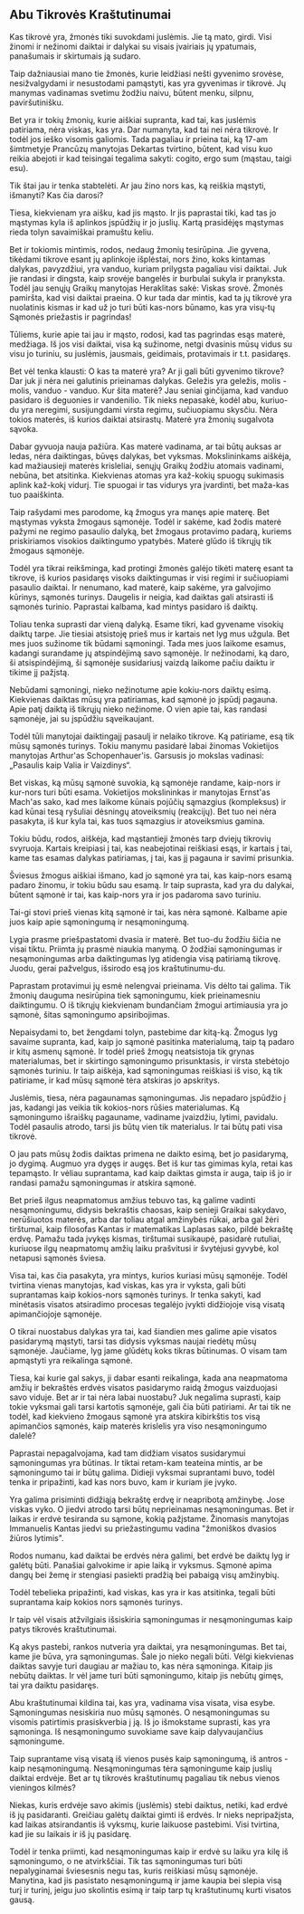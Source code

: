 ## Abu Tikrovės Kraštutinumai

Kas tikrovė yra, žmonės tiki suvokdami juslėmis. Jie tą mato, girdi. Visi žinomi ir nežinomi daiktai ir dalykai su visais įvairiais jų ypatumais, panašumais ir skirtumais ją sudaro.

Taip dažniausiai mano tie žmonės, kurie leidžiasi nešti gyvenimo srovėse, nesižvalgydami ir nesustodami pamąstyti, kas yra gyvenimas ir tikrovė. Jų manymas vadinamas svetimu žodžiu naivu, būtent menku, silpnu, paviršutinišku.

Bet yra ir tokių žmonių, kurie aiškiai supranta, kad tai, kas juslėmis patiriama, nėra viskas, kas yra. Dar numanyta, kad tai nei nėra tikrovė. Ir todėl jos ieško visomis galiomis. Tada pagaliau ir prieina tai, ką 17-am šimtmetyje Prancūzų manytojas Dekartas tvirtino, būtent, kad visu kuo reikia abejoti ir kad teisingai tegalima sakyti: cogito, ergo sum (mąstau, taigi esu).

Tik štai jau ir tenka stabtelėti. Ar jau žino nors kas, ką reiškia mąstyti, išmanyti? Kas čia darosi?

Tiesa, kiekvienam yra aišku, kad jis mąsto. Ir jis paprastai tiki, kad tas jo mąstymas kyla iš aplinkos įspūdžių ir jo juslių. Kartą prasidėjęs mąstymas rieda tolyn savaimiškai pramuštu keliu. 

Bet ir tokiomis mintimis, rodos, nedaug žmonių tesirūpina. Jie gyvena, tikėdami tikrove esant jų aplinkoje išplėstai, nors žino, koks kintamas dalykas, pavyzdžiui, yra vanduo, kuriam prilygsta pagaliau visi daiktai. Juk jie randasi ir dingsta, kaip srovėje bangelės ir burbulai sukyla ir pranyksta. Todėl jau senųjų Graikų manytojas Heraklitas sakė: Viskas srovė. Žmonės pamiršta, kad visi daiktai praeina. O kur tada dar mintis, kad ta jų tikrovė yra nuolatinis kismas ir kad už jo turi būti kas-nors būnamo, kas yra visų-tų Sąmonės priežastis ir pagrindas!

Tūliems, kurie apie tai jau ir mąsto, rodosi, kad tas pagrindas esąs materė, medžiaga. Iš jos visi daiktai, visa ką sužinome, netgi dvasinis mūsų vidus su visu jo turiniu, su juslėmis, jausmais, geidimais, protavimais ir t.t. pasidaręs.

Bet vėl tenka klausti: O kas ta materė yra? Ar ji gali būti gyvenimo tikrove? Dar juk ji nėra nei galutinis prieinamas dalykas. Geležis yra geležis, molis - molis, vanduo - vanduo.
Kur šita materė? Jau seniai ginčijama, kad vanduo pasidaro iš deguonies ir vandenilio. Tik nieks nepasakė, kodėl abu, kuriuo-du yra neregimi, susijungdami virsta regimu, sučiuopiamu skysčiu. Nėra tokios materės, iš kurios daiktai atsirastų. Materė yra žmonių sugalvota sąvoka.

Dabar gyvuoja nauja pažiūra. Kas materė vadinama, ar tai būtų auksas ar ledas, nėra daiktingas, būvęs dalykas, bet vyksmas. Mokslininkams aiškėja, kad mažiausieji materės krisleliai, senųjų Graikų žodžiu atomais vadinami, nebūna, bet atsitinka. Kiekvienas atomas yra kaž-kokių spuogų sukimasis aplink kaž-kokį vidurį. Tie spuogai ir tas vidurys yra įvardinti, bet maža-kas tuo paaiškinta.

Taip rašydami mes parodome, ką žmogus yra manęs apie materę. Bet mąstymas vyksta žmogaus sąmonėje. Todėl ir sakėme, kad žodis materė pažymi ne regimo pasaulio dalyką, bet žmogaus protavimo padarą, kuriems priskiriamos visokios daiktingumo ypatybės. Materė glūdo iš tikrųjų tik žmogaus sąmonėje.

Todėl yra tikrai reikšminga, kad protingi žmonės galėjo tikėti materę esant ta tikrove, iš kurios pasidaręs visoks daiktingumas ir visi regimi ir sučiuopiami pasaulio daiktai. Ir nenumano, kad materė, kaip sakėme, yra galvojimo kūrinys, sąmonės turinys. Daugelis ir neigia, kad daiktas gali atsirasti iš sąmonės
turinio. Paprastai kalbama, kad mintys pasidaro iš daiktų.

Toliau tenka suprasti dar vieną dalyką. Esame tikri, kad gyvename visokių daiktų tarpe. Jie tiesiai atsistoję prieš mus ir kartais net lyg mus užgula. Bet mes juos sužinome tik būdami sąmoningi. Tada mes juos laikome esamus, kadangi surandame jų atspindėjimą savo sąmonėje. Ir nežinodami, ką daro, ši atsispindėjimą, ši sąmonėje susidariusį vaizdą laikome pačiu daiktu ir tikime jį pažįstą.

Nebūdami sąmoningi, nieko nežinotume apie kokiu-nors daiktų esimą. Kiekvienas daiktas mūsų yra patiriamas, kad sąmonė jo įspūdį pagauna. Apie patį daiktą iš tikrųjų nieko nežinome. O vien apie tai, kas randasi sąmonėje, jai su įspūdžiu sąveikaujant.

Todėl tūli manytojai daiktingajį pasaulį ir nelaiko tikrove. Ką patiriame, esą tik mūsų sąmonės turinys. Tokiu manymu pasidarė labai žinomas Vokietijos manytojas Arthur'as Schopenhauer'is. Garsusis jo mokslas vadinasi: „Pasaulis kaip Valia ir Vaizdinys“.

Bet viskas, ką mūsų sąmonė suvokia, ką sąmonėje randame, kaip-nors ir kur-nors turi būti esama. Vokietijos mokslininkas ir manytojas Ernst'as Mach'as sako, kad mes laikome kūnais pojūčių sąmazgius (kompleksus) ir kad kūnai tesą ryšuliai dėsningų atoveiksmių (reakcijų). Bet tuo nei nėra pasakyta, iš kur kyla tai, kas tuos sąmazgius ir atoveiksmius gamina.

Tokiu būdu, rodos, aiškėja, kad mąstantieji žmonės tarp dviejų tikrovių svyruoja. Kartais kreipiasi į tai, kas neabejotinai reiškiasi esąs, ir kartais į tai, kame tas esamas dalykas patiriamas, į tai, kas jį pagauna ir savimi prisunkia.

Šviesus žmogus aiškiai išmano, kad jo sąmonė yra tai, kas kaip-nors esamą padaro žinomu, ir tokiu būdu sau esamą. Ir taip suprasta, kad yra du dalykai, būtent sąmonė ir tai, kas kaip-nors yra ir jos padaroma savo turiniu.

Tai-gi stovi prieš vienas kitą sąmonė ir tai, kas nėra sąmonė. Kalbame apie juos kaip apie sąmoningumą ir nesąmoningumą.

Lygia prasme priešpastatomi dvasia ir materė. Bet tuo-du žodžiu šičia ne visai tiktu. Priimta jų prasmė niaukia manymą. O žodžiai sąmoningumas ir nesąmoningumas arba daiktingumas lyg atidengia visą patiriamą tikrovę. Juodu, gerai pažvelgus, išsirodo esą jos kraštutinumu-du.

Paprastam protavimui jų esmė nelengvai prieinama. Vis dėlto tai galima. Tik žmonių dauguma nesirūpina tiek sąmoningumu, kiek prieinamesniu daiktingumu. O iš tikrųjų kiekvienam bundančiam žmogui artimiausia yra jo sąmonė, šitas sąmoningumo apsiribojimas.

Nepaisydami to, bet žengdami tolyn, pastebime dar kitą-ką. Žmogus lyg savaime supranta, kad, kaip jo sąmonė pasitinka materialumą, taip tą padaro ir kitų asmenų sąmonė. Ir todėl prieš žmogų neatsistoja tik grynas materialumas, bet ir skirtingo sąmoningumo prisunktasis, ir virsta stebėtojo sąmonės turiniu. Ir taip aiškėja, kad sąmoningumas reiškiasi iš viso, ką tik patiriame, ir kad mūsų sąmonė tėra atskiras jo apskritys.

Juslėmis, tiesa, nėra pagaunamas sąmoningumas. Jis nepadaro įspūdžio į jas, kadangi jas veikia tik kokios-nors rūšies materialumas. Ką sąmoningumo išraiškų pagauname, vadiname įvaizdžiu, lytimi, pavidalu. Todėl pasaulis atrodo, tarsi jis būtų vien tik materialus. Ir tai būtų pati visa tikrovė.

O jau pats mūsų žodis daiktas primena ne daikto esimą, bet jo pasidarymą, jo dygimą. Augmuo yra dygęs ir augęs. Bet iš kur tas gimimas kyla, retai kas tepamąsto. Ir vėliau suprantama, kad kaip daiktas gimsta ir auga, taip iš jo ir randasi pamažu sąmoningumas ir atskira sąmonė.

Bet prieš ilgus neapmatomus amžius tebuvo tas, ką galime vadinti nesąmoningumu, didysis bekraštis chaosas, kaip senieji Graikai sakydavo, nerūšiuotos materės, arba dar toliau atgal amžinybės rūkai, arba gal žėri tirštumai, kaip filosofas Kantas ir matematikas Laplasas sako, pildė bekraštę erdvę. Pamažu tada įvykęs kismas, tirštumai susikaupė, pasidarė rutuliai, kuriuose ilgų neapmatomų amžių laiku prašvitusi ir švytėjusi gyvybė, kol netapusi sąmonės šviesa.

Visa tai, kas čia pasakyta, yra mintys, kurios kuriasi mūsų sąmonėje. Todėl tvirtina vienas manytojas, kad viskas, kas yra ir vyksta, gali būti suprantamas kaip kokios-nors sąmonės turinys. Ir tenka sakyti, kad minėtasis visatos atsiradimo procesas tegalėjo įvykti didžiojoje visą visatą apimančiojoje sąmonėje.

O tikrai nuostabus dalykas yra tai, kad šiandien mes galime apie visatos pasidarymą mąstyti, tarsi tas didysis vyksmas naujai riedėtų mūsų sąmonėje. Jaučiame, lyg jame glūdėtų koks tikras būtinumas. O visam tam apmąstyti yra reikalinga sąmonė.

Tiesa, kai kurie gal sakys, ji dabar esanti reikalinga, kada ana neapmatoma amžių ir bekraštės erdvės visatos pasidarymo raidą žmogus vaizduojasi savo viduje. Bet ar ir tai nėra labai nuostabu? Juk negalima suprasti, kaip tokie vyksmai gali tarsi kartotis sąmonėje, gali čia būti patiriami. Ar tai tik ne todėl, kad kiekvieno žmogaus sąmonė yra atskira kibirkštis tos visą apimančios sąmonės, kaip materės krislelis yra viso nesąmoningumo dalelė?

Paprastai nepagalvojama, kad tam didžiam visatos susidarymui sąmoningumas yra būtinas. Ir tiktai retam-kam teateina mintis, ar be sąmoningumo tai ir būtų galima. Didieji vyksmai suprantami buvo, todėl tenka ir pripažinti, kad kas nors buvo, kam ir kuriam jie įvyko.

Yra galima prisiminti didžiąją bekraštę erdvę ir neapribotą amžinybę. Jose viskas vyko. O jiedvi atrodo tarsi būtų neprieinamas nesąmoningumas. Bet ir laikas ir erdvė tesiranda su sąmone, kokią pažįstame. Žinomasis manytojas Immanuelis Kantas jiedvi su priežastingumu vadina "žmoniškos dvasios žiūros lytimis".

Rodos numanu, kad daiktai be erdvės nėra galimi, bet erdvė be daiktų lyg ir galėtų būti. Panašiai galvokime ir apie laiką ir vyksmus. Sąmonė apima dangų bei žemę ir stengiasi pasiekti pradžią bei pabaigą visų amžinybių.

Todėl tebelieka pripažinti, kad viskas, kas yra ir kas atsitinka, tegali būti suprantama kaip kokios nors sąmonės turinys.

Ir taip vėl visais atžvilgiais išsiskiria sąmoningumas ir nesąmoningumas kaip patys tikrovės kraštutinumai.

Ką akys pastebi, rankos nutveria yra daiktai, yra nesąmoningumas. Bet tai, kame jie būva, yra sąmoningumas. Šale jo nieko negali būti. Vėlgi kiekvienas daiktas savyje turi daugiau ar mažiau to, kas nėra sąmoninga. Kitaip jis nebūtų daiktas. Ir vėl jame turi būti sąmoningumo, kitaip jis nebūtų gimęs, tai yra daiktu pasidaręs.

Abu kraštutinumai kildina tai, kas yra, vadinama visa visata, visa esybe. Sąmoningumas nesiskiria nuo mūsų sąmonės. O nesąmoningumas su visomis patirtimis prasiskverbia į ją. Iš jo išmokstame suprasti, kas yra sąmoninga. Iš nesąmoningumo suvokiame save kaip dalyvaujančius sąmoningume.

Taip suprantame visą visatą iš vienos pusės kaip sąmoningumą, iš antros - kaip nesąmoningumą. Nesąmoningumas tėra sąmoningume kaip juslių daiktai erdvėje. Bet ar tų tikrovės kraštutinumų pagaliau tik nebus vienos vieningos kilmės?

Niekas, kuris erdvėje savo akimis (juslėmis) stebi daiktus, netiki, kad erdvė iš jų pasidaranti. Greičiau galėtų daiktai gimti iš erdvės. Ir nieks nepripažįsta, kad laikas atsirandantis iš vyksmų, kurie laikuose pastebimi. Visi tvirtina, kad jie su laikais ir iš jų pasidarę.

Todėl ir tenka priimti, kad nesąmoningumas kaip ir erdvė su laiku yra kilę iš sąmoningumo, o ne atvirkščiai. Tik tas sąmoningumas turi būti nepalyginamai šviesesnis negu tas, kuris reiškiasi mūsų sąmonėje. Manytina, kad jis pasistato nesąmoningumą ir jame kaupia bei slepia visą turį ir turinį, jeigu juo skolintis esimą ir taip tarp tų kraštutinumų kurti visatos gausą.


